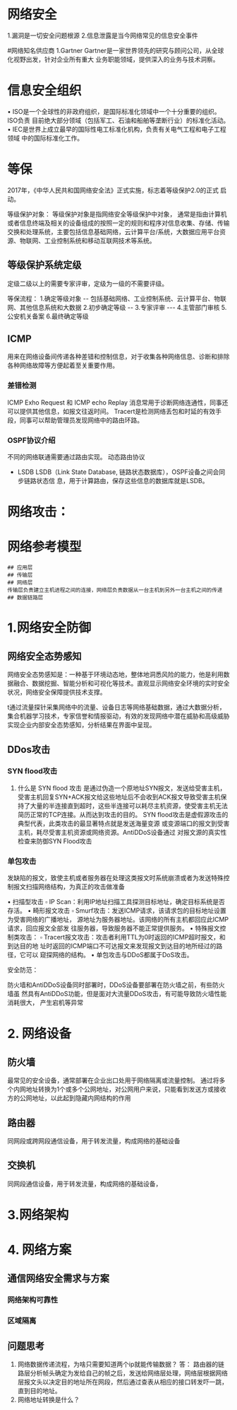 # 网络安全
1.漏洞是一切安全问题根源
2.信息泄露是当今网络常见的信息安全事件


#网络知名供应商
1.Gartner
Gartner是一家世界领先的研究与顾问公司，从全球化视野出发，针对企业所有重大
业务职能领域，提供深入的业务与技术洞察。

# 信息安全组织
• ISO是一个全球性的非政府组织，是国际标准化领域中一个十分重要的组织。ISO负责
目前绝大部分领域（包括军工、石油和船舶等垄断行业）的标准化活动。
• IEC是世界上成立最早的国际性电工标准化机构，负责有关电气工程和电子工程领域
中的国际标准化工作。

# 等保
2017年，《中华人民共和国网络安全法》正式实施，标志着等级保护2.0的正式
启动。

等级保护对象：
等级保护对象是指网络安全等级保护中对象，
通常是指由计算机或者信息终端及相关的设备组成的按照一定的规则和程序对信息收集、存储、传输交换和处理系统，主要包括信息基础网络，云计算平台/系统，大数据应用平台资源、物联网、工业控制系统和移动互联网技术等系统。
## 等级保护系统定级

定级二级以上的需要专家评审，定级为一级的不需要评级。

等保流程：
1.确定等级对象 --  包括基础网络、工业控制系统、云计算平台、物联网、其他信息系统和大数据
2.初步确定等级 -- 
3.专家评审    --- 
4.主管部门审核
5.公安机关备案
6.最终确定等级

## ICMP
用来在网络设备间传递各种差错和控制信息，对于收集各种网络信息、诊断和排除各种网络故障等方便起着至关重要作用。
### 差错检测
ICMP Exho Request 和 ICMP echo Replay 消息常用于诊断网络连通性，同事还可以提供其他信息，如报文往返时间。
Tracert是检测网络丢包和时延的有效手段，同事可以帮助管理员发现网络中的路由环路。

### OSPF协议介绍
不同的网络联通需要通过路由实现。
动态路由协议

- LSDB
    LSDB（Link State Database, 链路状态数据库），OSPF设备之间会同步链路状态信
息，用于计算路由，保存这些信息的数据库就是LSDB。

# 网络攻击：

# 网络参考模型
    ## 应用层
    ## 传输层
    ## 网络层
    传输层负责建立主机进程之间的连接，网络层负责数据从一台主机到另外一台主机之间的传递
    ## 数据链路层

# 1.网络安全防御
## 网络安全态势感知
网络安全态势感知是：一种基于环境动态地，整体地洞悉风险的能力，他是利用数据融合、数据挖掘、智能分析和可视化等技术。直观显示网络安全环境的实时安全状况，网络安全保障提供技术支撑。

t通过流量探针采集网络中的流量、设备日志等网络基础数据，通过大数据分析，集合机器学习技术，专家信誉和情报驱动，有效的发现网络中潜在威胁和高级威胁实现企业内部安全态势感知，分析结果在界面中呈现。
## 
## DDos攻击
### SYN flood攻击
1. 什么是 SYN flood 攻击
   是通过伪造一个原地址SYN报文，发送给受害主机，受害主机回复SYN+ACK报文给这些地址后不会收到ACK报文导致受害主机保持了大量的半连接直到超时，这些半连接可以耗尽主机资源，使受害主机无法简历正常的TCP连接。从而达到攻击的目的。
   SYN flood攻击是虚假源攻击的典型代表，此类攻击的最显著特点就是发送海量变源
    或变源端口的报文到受害主机，耗尽受害主机资源或网络资源。AntiDDoS设备通过
    对报文源的真实性检查来防御SYN Flood攻击
### 单包攻击


发缺陷的报文，致使主机或者服务器在处理这类报文时系统崩溃或者为发送特殊控制报文扫描网络结构，为真正的攻击做准备

• 扫描型攻击
▫ IP Scan：利用IP地址扫描工具探测目标地址，确定目标系统是否存活。
• 畸形报文攻击
▫ Smurf攻击：发送ICMP请求，该请求包的目标地址设置为受害网络的广播地址，
源地址为服务器地址。该网络的所有主机都回应此ICMP请求，回应报文全部发
往服务器，导致服务器不能正常提供服务。
• 特殊报文控制类攻击：
▫ Tracert报文攻击：攻击者利用TTL为0时返回的ICMP超时报文，和到达目的地
址时返回的ICMP端口不可达报文来发现报文到达目的地所经过的路径，它可以
窥探网络的结构。
• 单包攻击与DDoS都属于DoS攻击。

安全防范：

防火墙和AntiDDoS设备同时部署时，DDoS设备要部署在防火墙之前，有些防火墙虽
然具有AntiDDoS功能，但是面对大流量DDoS攻击，有可能导致防火墙性能消耗很大，
产生宕机等异常



# 2. 网络设备
## 防火墙

最常见的安全设备，通常部署在企业出口处用于网络隔离或流量控制。
通过将多个内网地址转换为1个或多个公网地址，对公网用户来说，只能看到发送方或接收方的公网地址，以此起到隐藏内网结构的作用
## 路由器
同网段或跨网段通信设备，用于转发流量，构成网络的基础设备


## 交换机
同网段通信设备，用于转发流量，构成网络的基础设备，
# 3.网络架构

# 4. 网络方案
## 通信网络安全需求与方案
### 网络架构可靠性
### 区域隔离


## 问题思考
1. 网络数据传递流程，为啥只需要知道两个ip就能传输数据？
   答： 路由器的链路层分析帧头确定为发给自己的帧之后，发送给网络层处理，网络层根据网络层报文头以决定目的地址所在网段，然后通过查表从相应的接口转发吓一跳，直到目的地址。
2. 网络地址转换是什么？




